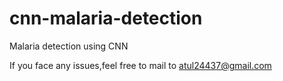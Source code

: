 # cnn-malaria-detection
Malaria detection using CNN


If you face any issues,feel free to mail to atul24437@gmail.com 
